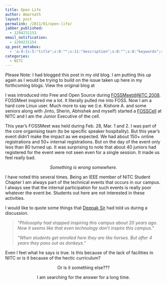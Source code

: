 ```yaml
---
title: Open Life
author: Amarnath
layout: post
permalink: /2011/01/open-life/
jabber_published:
  - 1294231153
email_notification:
  - 1294231154
sp_post_metabox:
  - 'a:4:{s:5:"title";s:0:"";s:11:"description";s:0:"";s:8:"keywords";s:0:"";s:7:"noindex";s:0:"";}'
categories:
  - NITC
---
```

<p id="top" />
Please Note: I had blogged this post in my old blog. I am putting this up again as I would be trying to build on the issue taken up here in my forthcoming blogs. View the original blog at 
<http://wp.me/puHme-8></p> 

I was introduced into Free and Open Source during <a title="FOSSMeet 08" href="http://fossmeet.in/archive/2008/" target="_blank">FOSSMeet@NITC 2008</a>. FOSSMeet inspired me a lot. It literally pulled me into FOSS. Now I am a hard core Linux user. Much more to say we (i.e. Kishore A. and some seniors along with Jinto, Sherin, Abhishek and myself) started a <a title="FOSSCell" href="http://fosscell.nitc.ac.in/" target="_blank">FOSSCell</a> at NITC and I am the Junior Executive of the cell.
</p>

This year&#8217;s FOSSMeet was held during Feb. 28, Mar. 1 and 2. I was part of the core organising team (to be specific speaker hospitality). But this year&#8217;s event didn&#8217;t make the impact as we expected. We had about 150+ online registrations and 50+ internal registrations. But on the day of the event only less than 80 turned up. It was surprising to note that about 40 juniors had registered for the event were not seen even for a single session. It made us feel really bad.

<p style="text-align:center;">
  <em>Something is wrong somewhere.</em>
</p>

I have noted this several times. Being an IEEE member of NITC Student Chapter I am always part of the technical events that occurs in our campus. I always see that the internal participation for such events is really poor whatever the event be. Students out here are not interested in these activities.

I would like to quote some things that <a title="Deepak " href="http://deepakwrites.blogspot.com/" target="_blank">Deepak Sir</a> had told us during a discussion.

> *&#8220;Philosophy had stopped inspiring this campus about 20 years ago. Now it seems like that even technology don&#8217;t inspire this campus.&#8221;*
> 
> *&#8220;When students get enrolled here they are like horses. But after 4 years they pass out as donkeys.&#8221;*

Even I feel what he says is true. Is this because of the lack of facilities in NITC or is it because of the hectic curriculum?

<p style="text-align:center;">
  Or is it something else???
</p>

<p style="text-align:center;">
  I am searching for the answer for a long time.
</p>